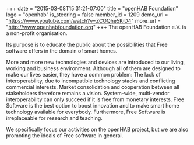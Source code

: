 +++
date = "2015-03-08T15:31:21-07:00"
title = "openHAB Foundation"
logo = "openhab"
is_steering = false
member_id = 1209
demo_url = "https://www.youtube.com/watch?v=ZCOQhe5KiD4"
more_url = "http://www.openhabfoundation.org"
+++
The openHAB Foundation e.V. is a non-profit organisation.

Its purpose is to educate the public about the possibilities that Free software offers in the domain of smart homes.

More and more new technologies and devices are introduced to our living, working and business environment. Although all of them are designed to make our lives easier, they have a common problem: The lack of interoperability, due to incompatible technology stacks and conflicting commercial interests. Market consolidation and cooperation between all stakeholders therefore remains a vision. System-wide, multi-vendor interoperability can only succeed if it is free from monetary interests. Free Software is the best option to boost innovation and to make smart home technology available for everybody. Furthermore, Free Software is irreplaceable for research and teaching.

We specifically focus our activities on the openHAB project, but we are also promoting the ideals of Free software in general.